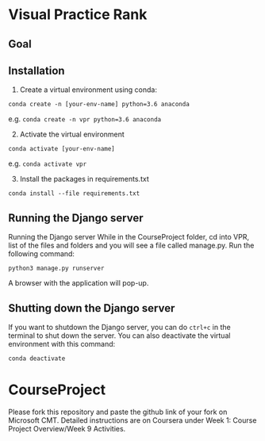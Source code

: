# Visual Practice Rank
## Goal

## Installation
1. Create a virtual environment using conda:

`conda create -n [your-env-name] python=3.6 anaconda`

e.g. `conda create -n vpr python=3.6 anaconda`


2. Activate the virtual environment

`conda activate [your-env-name]`

e.g. `conda activate vpr`


3. Install the packages in requirements.txt

`conda install --file requirements.txt`

## Running the Django server
Running the Django server
While in the CourseProject folder, cd into VPR, list of the files and folders and you will see a file called manage.py. Run the following command:

`python3 manage.py runserver`

A browser with the application will pop-up.

## Shutting down the Django server
If you want to shutdown the Django server, you can do `ctrl+c` in the terminal to shut down the server. You can also deactivate the virtual environment with this command: 

`conda deactivate`

# CourseProject

Please fork this repository and paste the github link of your fork on Microsoft CMT. Detailed instructions are on Coursera under Week 1: Course Project Overview/Week 9 Activities.
